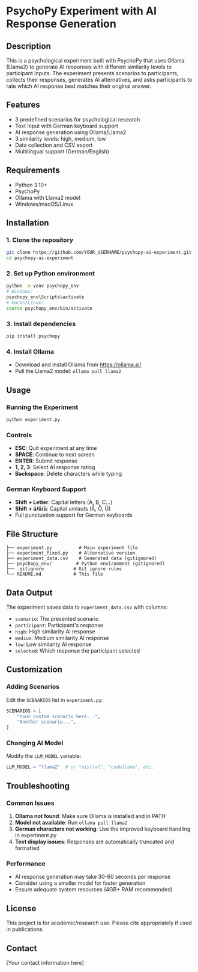 # PsychoPy Experiment with AI Response Generation

## Description
This is a psychological experiment built with PsychoPy that uses Ollama (Llama2) to generate AI responses with different similarity levels to participant inputs. The experiment presents scenarios to participants, collects their responses, generates AI alternatives, and asks participants to rate which AI response best matches their original answer.

## Features
- 3 predefined scenarios for psychological research
- Text input with German keyboard support
- AI response generation using Ollama/Llama2
- 3 similarity levels: high, medium, low
- Data collection and CSV export
- Multilingual support (German/English)

## Requirements
- Python 3.10+
- PsychoPy
- Ollama with Llama2 model
- Windows/macOS/Linux

## Installation

### 1. Clone the repository
```bash
git clone https://github.com/YOUR_USERNAME/psychopy-ai-experiment.git
cd psychopy-ai-experiment
```

### 2. Set up Python environment
```bash
python -m venv psychopy_env
# Windows:
psychopy_env\Scripts\activate
# macOS/Linux:
source psychopy_env/bin/activate
```

### 3. Install dependencies
```bash
pip install psychopy
```

### 4. Install Ollama
- Download and install Ollama from https://ollama.ai/
- Pull the Llama2 model: `ollama pull llama2`

## Usage

### Running the Experiment
```bash
python experiment.py
```

### Controls
- **ESC**: Quit experiment at any time
- **SPACE**: Continue to next screen
- **ENTER**: Submit response
- **1, 2, 3**: Select AI response rating
- **Backspace**: Delete characters while typing

### German Keyboard Support
- **Shift + Letter**: Capital letters (A, B, C...)
- **Shift + ä/ö/ü**: Capital umlauts (Ä, Ö, Ü)
- Full punctuation support for German keyboards

## File Structure
```
├── experiment.py          # Main experiment file
├── experiment_fixed.py    # Alternative version
├── experiment_data.csv    # Generated data (gitignored)
├── psychopy_env/         # Python environment (gitignored)
├── .gitignore           # Git ignore rules
└── README.md            # This file
```

## Data Output
The experiment saves data to `experiment_data.csv` with columns:
- `scenario`: The presented scenario
- `participant`: Participant's response
- `high`: High similarity AI response
- `medium`: Medium similarity AI response  
- `low`: Low similarity AI response
- `selected`: Which response the participant selected

## Customization

### Adding Scenarios
Edit the `SCENARIOS` list in `experiment.py`:
```python
SCENARIOS = [
    "Your custom scenario here...",
    "Another scenario...",
]
```

### Changing AI Model
Modify the `LLM_MODEL` variable:
```python
LLM_MODEL = "llama2"  # or "mistral", "codellama", etc.
```

## Troubleshooting

### Common Issues
1. **Ollama not found**: Make sure Ollama is installed and in PATH
2. **Model not available**: Run `ollama pull llama2`
3. **German characters not working**: Use the improved keyboard handling in experiment.py
4. **Text display issues**: Responses are automatically truncated and formatted

### Performance
- AI response generation may take 30-60 seconds per response
- Consider using a smaller model for faster generation
- Ensure adequate system resources (4GB+ RAM recommended)

## License
This project is for academic/research use. Please cite appropriately if used in publications.

## Contact
[Your contact information here]